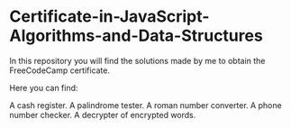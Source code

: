 # Certificate-in-JavaScript-Algorithms-and-Data-Structures

In this repository you will find the solutions made by me to obtain the FreeCodeCamp certificate.

Here you can find:

A cash register.
A palindrome tester.
A roman number converter.
A phone number checker.
A decrypter of encrypted words.
